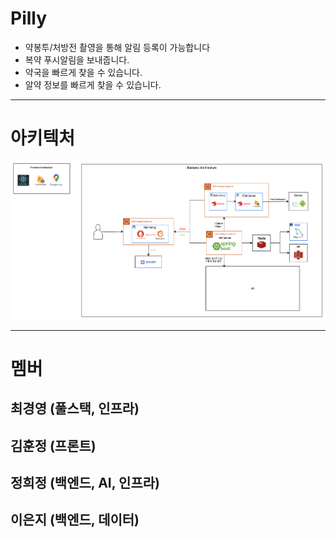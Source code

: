 # Pilly

- 약봉투/처방전 촬영을 통해 알림 등록이 가능합니다
- 복약 푸시알림을 보내줍니다.
- 약국을 빠르게 찾을 수 있습니다.
- 알약 정보를 빠르게 찾을 수 있습니다.

---

# 아키텍처

![Pilly_Architecture.png](./Pilly_Architecture.png)

---

# 멤버

## 최경영 (풀스택, 인프라)

## 김훈정 (프론트)

## 정희정 (백엔드, AI, 인프라)

## 이은지 (백엔드, 데이터)
